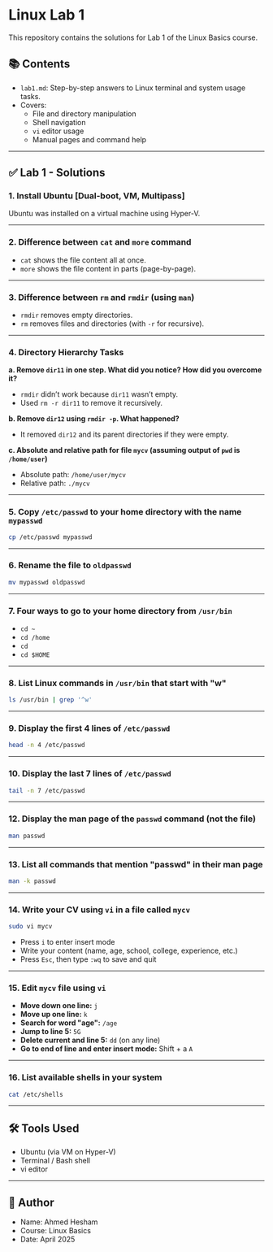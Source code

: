 
# Linux Lab 1

This repository contains the solutions for Lab 1 of the Linux Basics course.

## 📚 Contents

- `lab1.md`: Step-by-step answers to Linux terminal and system usage tasks.
- Covers:
  - File and directory manipulation
  - Shell navigation
  - `vi` editor usage
  - Manual pages and command help

---

## ✅ Lab 1 - Solutions

### 1. Install Ubuntu [Dual-boot, VM, Multipass]  
Ubuntu was installed on a virtual machine using Hyper-V.

---

### 2. Difference between `cat` and `more` command  
- `cat` shows the file content all at once.  
- `more` shows the file content in parts (page-by-page).

---

### 3. Difference between `rm` and `rmdir` (using `man`)  
- `rmdir` removes empty directories.  
- `rm` removes files and directories (with `-r` for recursive).

---

### 4. Directory Hierarchy Tasks  

**a. Remove `dir11` in one step. What did you notice? How did you overcome it?**  
- `rmdir` didn’t work because `dir11` wasn’t empty.  
- Used `rm -r dir11` to remove it recursively.

**b. Remove `dir12` using `rmdir -p`. What happened?**  
- It removed `dir12` and its parent directories if they were empty.

**c. Absolute and relative path for file `mycv` (assuming output of `pwd` is `/home/user`)**  
- Absolute path: `/home/user/mycv`  
- Relative path: `./mycv`

---

### 5. Copy `/etc/passwd` to your home directory with the name `mypasswd`  
```bash
cp /etc/passwd mypasswd
```

---

### 6. Rename the file to `oldpasswd`  
```bash
mv mypasswd oldpasswd
```

---

### 7. Four ways to go to your home directory from `/usr/bin`  
- `cd ~`  
- `cd /home`  
- `cd`  
- `cd $HOME`

---

### 8. List Linux commands in `/usr/bin` that start with "w"  
```bash
ls /usr/bin | grep '^w'
```

---

### 9. Display the first 4 lines of `/etc/passwd`  
```bash
head -n 4 /etc/passwd
```

---

### 10. Display the last 7 lines of `/etc/passwd`  
```bash
tail -n 7 /etc/passwd
```

---
### 12. Display the man page of the `passwd` command (not the file)  
```bash
man passwd
```

---

### 13. List all commands that mention "passwd" in their man page  
```bash
man -k passwd
```

---

### 14. Write your CV using `vi` in a file called `mycv`  
```bash
sudo vi mycv
```
- Press `i` to enter insert mode  
- Write your content (name, age, school, college, experience, etc.)  
- Press `Esc`, then type `:wq` to save and quit

---

### 15. Edit `mycv` file using `vi`

- **Move down one line:** `j`  
- **Move up one line:** `k`  
- **Search for word "age":** `/age`  
- **Jump to line 5:** `5G`  
- **Delete current and line 5:** `dd` (on any line)  
- **Go to end of line and enter insert mode:** Shift + a `A` 

---

### 16. List available shells in your system  
```bash
cat /etc/shells
```

---

## 🛠️ Tools Used

- Ubuntu (via VM on Hyper-V)
- Terminal / Bash shell
- vi editor

---

## 📎 Author

- Name: Ahmed Hesham
- Course: Linux Basics
- Date: April 2025
